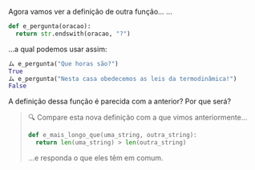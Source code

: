 Agora vamos ver a definição de outra função...
...

```python
def e_pergunta(oracao):
  return str.endswith(oracao, "?")
```
...a qual podemos usar assim:

```python
ム e_pergunta("Que horas são?")
True
ム e_pergunta("Nesta casa obedecemos as leis da termodinâmica!")
False
```

A definição dessa função é parecida com a anterior? Por que será?

> :mag: Compare esta nova definição com a que vimos anteriormente...
>
> ```python
> def e_mais_longo_que(uma_string, outra_string):
>   return len(uma_string) > len(outra_string)
> ```
>
> ...e responda o que eles têm em comum.

